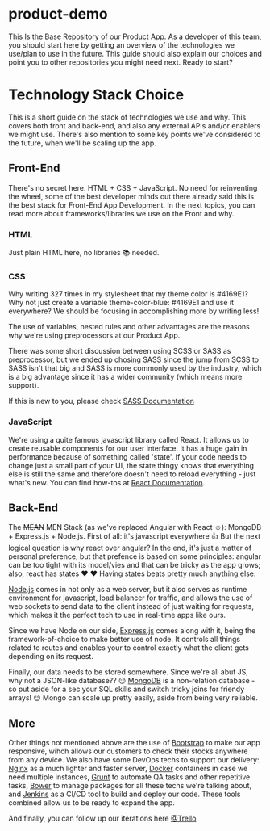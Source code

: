 # product-demo
This Is the Base Repository of our Product App. As a developer of this team, you should start here by getting an overview of the technologies we use/plan to use in the future. This guide should also explain our choices and point you to other repositories you might need next. Ready to start?

# Technology Stack Choice #

This is a short guide on the stack of technologies we use and why. This covers both front and back-end, and also any external APIs and/or enablers we might use. There's also mention to some key points we've considered to the future, when we'll be scaling up the app.

## Front-End ##

There's no secret here. HTML + CSS + JavaScript. No need for reinventing the wheel, some of the best developer minds out there already said this is the best stack for Front-End App Development. In the next topics, you can read more about frameworks/libraries we use on the Front and why.

### HTML ###

<!DOCTYPE html>
Just plain HTML here, no libraries :books: needed. 

### CSS ###

Why writing 327 times in my stylesheet that my theme color is #4169E1? Why not just create a variable theme-color-blue: #4169E1 and use it everywhere? We should be focusing in accomplishing more by writing less!

The use of variables, nested rules and other advantages are the reasons why we're using preprocessors at our Product App.

There was some short discussion between using SCSS or SASS as preprocessor, but we ended up chosing SASS since the jump from SCSS to SASS isn't that big and SASS is more commonly used by the industry, which is a big advantage since it has a wider community (which means more support). 

If this is new to you, please check [SASS Documentation](https://sass-lang.com/documentation/file.SASS_REFERENCE.html) 

### JavaScript ###

We're using a quite famous javascript library called React. It allows us to create reusable components for our user interface. It has a huge gain in performance because of something called 'state'. If your code needs to change just a small part of your UI, the state thingy knows that everything else is still the same and therefore doesn't need to reload everything - just what's new. You can find how-tos at [React Documentation](https://reactjs.org/docs/getting-started.html).

## Back-End ##

The ~~MEAN~~ MEN Stack (as we've replaced Angular with React :relaxed:): MongoDB + Express.js + Node.js. First of all: it's javascript everywhere :thumbsup: But the next logical question is why react over angular? In the end, it's just a matter of personal preference, but that prefence is based on some principles: angular can be too tight with its model/vies and that can be tricky as the app grows; also, react has states :heart: :heart: Having states beats pretty much anything else.

[Node.js](https://nginx.org/en/docs/) comes in not only as a web server, but it also serves as runtime environment for javascript, load balancer for traffic, and allows the use of web sockets to send data to the client instead of just waiting for requests, which makes it the perfect tech to use in real-time apps like ours.

Since we have Node on our side, [Express.js](http://expressjs.com/en/guide/routing.html) comes along with it, being the framework-of-choice to make better use of node. It controls all things related to routes and enables your to control exactly what the client gets depending on its request.

Finally, our data needs to be stored somewhere. Since we're all abut JS, why not a JSON-like database?? :smirk:
[MongoDB](https://docs.mongodb.com/manual/introduction/) is a non-relation database - so put aside for a sec your SQL skills and switch tricky joins for friendy arrays! :wink: Mongo can scale up pretty easily, aside from being very reliable.

## More ##

Other things not mentioned above are the use of [Bootstrap](https://getbootstrap.com/docs/4.1/getting-started/contents/) to make our app responsive, wihch allows our customers to check their stocks anywhere from any device. We also have some DevOps techs to support our delivery: [Nginx](https://docs.nginx.com/nginx/admin-guide/installing-nginx/installing-nginx-open-source/?_ga=2.234090782.1697242796.1533827806-1150088802.1533827806) as a much lighter and faster server, [Docker](https://docs.docker.com/get-started/) containers in case we need multiple instances, [Grunt](https://gruntjs.com/getting-started) to automate QA tasks and other repetitive tasks, [Bower](https://bower.io/#getting-started) to manage packages for all these techs we're talking about, and [Jenkins](https://jenkins.io/doc/) as a CI/CD tool to build and deploy our code. These tools combined allow us to be ready to expand the app.

And finally, you can follow up our iterations here [@Trello](https://trello.com/b/IejJoUxi/product-demo-app).